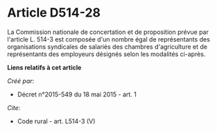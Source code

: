 # Article D514-28

La Commission nationale de concertation et de proposition prévue par l'article L. 514-3 est composée d'un nombre égal de
représentants des organisations syndicales de salariés des chambres d'agriculture et de représentants des employeurs désignés
selon les modalités ci-après.

**Liens relatifs à cet article**

_Créé par_:

  - Décret n°2015-549 du 18 mai 2015 - art. 1

_Cite_:

  - Code rural - art. L514-3 (V)
